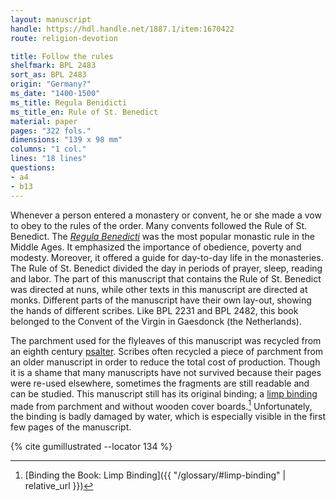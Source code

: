 ```yaml
---
layout: manuscript
handle: https://hdl.handle.net/1887.1/item:1670422
route: religion-devotion

title: Follow the rules
shelfmark: BPL 2483
sort_as: BPL 2483
origin: "Germany?"
ms_date: "1400-1500"
ms_title: Regula Benidicti 
ms_title_en: Rule of St. Benedict
material: paper
pages: "322 fols."
dimensions: "139 x 98 mm"
columns: "1 col."
lines: "18 lines"
questions:
- a4
- b13
---
```


Whenever a person entered a monastery or convent, he or she made a vow
to obey to the rules of the order. Many convents followed the Rule of
St. Benedict. The *[Regula Benedicti](https://en.wikipedia.org/wiki/Rule_of_Saint_Benedict)* was
the most popular monastic rule in the Middle Ages. It emphasized the
importance of obedience, poverty and modesty. Moreover, it offered a
guide for day-to-day life in the monasteries. The Rule of St. Benedict
divided the day in periods of prayer, sleep, reading and labor. The part
of this manuscript that contains the Rule of St. Benedict was directed
at nuns, while other texts in this manuscript are directed at monks.
Different parts of the manuscript have their own lay-out, showing the
hands of different scribes. Like BPL 2231 and BPL 2482, this book
belonged to the Convent of the Virgin in Gaesdonck (the Netherlands).

The parchment used for the flyleaves of this manuscript was recycled
from an eighth century [psalter](https://en.wikipedia.org/wiki/Psalter).
Scribes often recycled a piece of parchment from an older manuscript in
order to reduce the total cost of production. Though it is a shame that
many manuscripts have not survived because their pages were re-used
elsewhere, sometimes the fragments are still readable and can be
studied. This manuscript still has its original binding; a [limp
binding](https://en.wikipedia.org/wiki/Limp_binding) made from parchment
and without wooden cover boards.[^1] Unfortunately, the binding is badly
damaged by water, which is especially visible in the first few pages of
the manuscript.

[^1]: [Binding the Book: Limp Binding]({{ "/glossary/#limp-binding" | relative_url }})

{% cite gumillustrated --locator 134 %}
